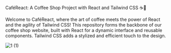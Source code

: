 CaféReact: A Coffee Shop Project with React and Tailwind CSS ☕💟

Welcome to CaféReact, where the art of coffee meets the power of React and the agility of Tailwind CSS! This repository forms the backbone of our coffee shop website, built with React for a dynamic interface and reusable components.
Tailwind CSS adds a stylized and efficient touch to the design.

![1 (1)](https://github.com/aamotta0/Coffee_Shop_React_TailwindCSS/assets/144195828/5a4d1331-49ef-452f-bfe9-6343e549a4b1)



